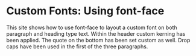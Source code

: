 Custom Fonts: Using font-face
=============================

This site shows how to use font-face to layout a custom font on both
paragraph and heading type text. Within the header custom kerning has
been applied. The quote on the bottom has been set custom as
well. Drop caps have been used in the first of the three paragraphs.


